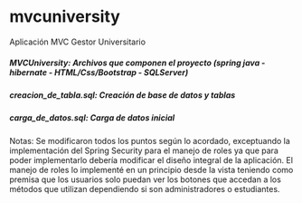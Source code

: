 # mvcuniversity
Aplicación MVC Gestor Universitario

##### MVCUniversity: Archivos que componen el proyecto (spring java - hibernate - HTML/Css/Bootstrap - SQLServer)
##### creacion_de_tabla.sql: Creación de base de datos y tablas
##### carga_de_datos.sql: Carga de datos inicial
Notas: Se modificaron todos los puntos según lo acordado, exceptuando la implementación del Spring Security para el manejo de roles ya que para poder implementarlo debería modificar el diseño integral de la aplicación.
El manejo de roles lo implementé en un principio desde la vista teniendo como premisa que los usuarios solo puedan ver los botones que accedan a los métodos que utilizan dependiendo si son administradores o estudiantes.
